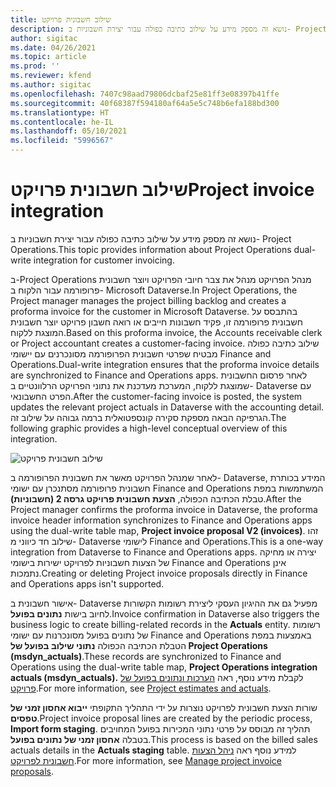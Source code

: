 ```yaml
---
title: שילוב חשבונית פרויקט
description: נושא זה מספק מידע על שילוב כתיבה כפולה עבור יצירת חשבוניות ב- Project Operations.
author: sigitac
ms.date: 04/26/2021
ms.topic: article
ms.prod: ''
ms.reviewer: kfend
ms.author: sigitac
ms.openlocfilehash: 7407c98aad79806dcbaf25e81ff3e08397b41ffe
ms.sourcegitcommit: 40f68387f594180af64a5e5c748b6efa188bd300
ms.translationtype: HT
ms.contentlocale: he-IL
ms.lasthandoff: 05/10/2021
ms.locfileid: "5996567"
---
```

# <a name="project-invoice-integration"></a><span data-ttu-id="5d2e3-103">שילוב חשבונית פרויקט</span><span class="sxs-lookup"><span data-stu-id="5d2e3-103">Project invoice integration</span></span>

<span data-ttu-id="5d2e3-104">נושא זה מספק מידע על שילוב כתיבה כפולה עבור יצירת חשבוניות ב- Project Operations.</span><span class="sxs-lookup"><span data-stu-id="5d2e3-104">This topic provides information about Project Operations dual-write integration for customer invoicing.</span></span>

<span data-ttu-id="5d2e3-105">ב-Project Operations מנהל הפרויקט מנהל את צבר חיובי הפרויקט ויוצר חשבונית פרופורמה עבור הלקוח ב- Microsoft Dataverse.</span><span class="sxs-lookup"><span data-stu-id="5d2e3-105">In Project Operations, the Project manager manages the project billing backlog and creates a proforma invoice for the customer in Microsoft Dataverse.</span></span> <span data-ttu-id="5d2e3-106">בהתבסס על חשבונית פרופורמה זו, פקיד חשבונות חייבים או רואה חשבון פרויקט יוצר חשבונית המוצגת ללקוח.</span><span class="sxs-lookup"><span data-stu-id="5d2e3-106">Based on this proforma invoice, the Accounts receivable clerk or Project accountant creates a customer-facing invoice.</span></span> <span data-ttu-id="5d2e3-107">שילוב כתיבה כפולה מבטיח שפרטי חשבונית הפרופורמה מסונכרנים עם יישומי Finance and Operations.</span><span class="sxs-lookup"><span data-stu-id="5d2e3-107">Dual-write integration ensures that the proforma invoice details are synchronized to Finance and Operations apps.</span></span> <span data-ttu-id="5d2e3-108">לאחר פרסום החשבונית שמוצגת ללקוח, המערכת מעדכנת את נתוני הפרויקט הרלוונטיים ב- Dataverse עם הפרט החשבונאי.</span><span class="sxs-lookup"><span data-stu-id="5d2e3-108">After the customer-facing invoice is posted, the system updates the relevant project actuals in Dataverse with the accounting detail.</span></span> <span data-ttu-id="5d2e3-109">הגרפיקה הבאה מספקת סקירה קונספטואלית ברמה גבוהה על שילוב זה.</span><span class="sxs-lookup"><span data-stu-id="5d2e3-109">The following graphic provides a high-level conceptual overview of this integration.</span></span>

   ![שילוב חשבונית פרויקט](./media/DW5Invoicing.png)

<span data-ttu-id="5d2e3-111">לאחר שמנהל הפרויקט מאשר את חשבונית הפרופורמה ב- Dataverse, המידע בכותרת חשבונית פרופורמה מסתנכרן עם ישומי Finance and Operations המשתמשות במפת טבלת הכתיבה הכפולה, **הצעת חשבונית פרויקט גרסה 2 (חשבוניות)**.</span><span class="sxs-lookup"><span data-stu-id="5d2e3-111">After the Project manager confirms the proforma invoice in Dataverse, the proforma invoice header information synchronizes to Finance and Operations apps using the dual-write table map, **Project invoice proposal V2 (invoices)**.</span></span> <span data-ttu-id="5d2e3-112">זהו שילוב חד כיווני מ- Dataverse לישומי Finance and Operations.</span><span class="sxs-lookup"><span data-stu-id="5d2e3-112">This is a one-way integration from Dataverse to Finance and Operations apps.</span></span> <span data-ttu-id="5d2e3-113">יצירה או מחיקה של הצעות חשבוניות לפרויקט ישירות בישומי Finance and Operations אינן נתמכות.</span><span class="sxs-lookup"><span data-stu-id="5d2e3-113">Creating or deleting Project invoice proposals directly in Finance and Operations apps isn't supported.</span></span>

<span data-ttu-id="5d2e3-114">אישור חשבונית ב- Dataverse מפעיל גם את ההיגיון העסקי ליצירת רשומות הקשורות לחיוב בישות **נתונים בפועל**.</span><span class="sxs-lookup"><span data-stu-id="5d2e3-114">Invoice confirmation in Dataverse also triggers the business logic to create billing-related records in the **Actuals** entity.</span></span> <span data-ttu-id="5d2e3-115">רשומות של נתונים בפועל מסונכרנות עם ישומי Finance and Operations באמצעות במפת הטבלת הכתיבה הכפולה **נתוני שילוב בפועל של Project Operations ‏(msdyn\_actuals)**.</span><span class="sxs-lookup"><span data-stu-id="5d2e3-115">These records are synchronized to Finance and Operations using the dual-write table map, **Project Operations integration actuals (msdyn\_actuals).**</span></span> <span data-ttu-id="5d2e3-116">לקבלת מידע נוסף, ראה [הערכות ונתונים בפועל של פרויקט](resource-dual-write-estimates-actuals.md).</span><span class="sxs-lookup"><span data-stu-id="5d2e3-116">For more information, see [Project estimates and actuals](resource-dual-write-estimates-actuals.md).</span></span> 

<span data-ttu-id="5d2e3-117">שורות הצעת חשבונית לפרויקט נוצרות על ידי התהליך התקופתי **ייבוא אחסון זמני של טפסים**.</span><span class="sxs-lookup"><span data-stu-id="5d2e3-117">Project invoice proposal lines are created by the periodic process, **Import form staging**.</span></span> <span data-ttu-id="5d2e3-118">תהליך זה מבוסס על פרטי נתוני המכירות בפועל המחויבים בטבלה **אחסון זמני של נתונים בפועל**.</span><span class="sxs-lookup"><span data-stu-id="5d2e3-118">This process is based on the billed sales actuals details in the **Actuals staging** table.</span></span> <span data-ttu-id="5d2e3-119">למידע נוסף ראה [ניהל הצעות חשבונית לפרויקט](../invoicing/format-update-project-invoice-proposals.md#create-project-invoice-proposals).</span><span class="sxs-lookup"><span data-stu-id="5d2e3-119">For more information, see [Manage project invoice proposals](../invoicing/format-update-project-invoice-proposals.md#create-project-invoice-proposals).</span></span> 
